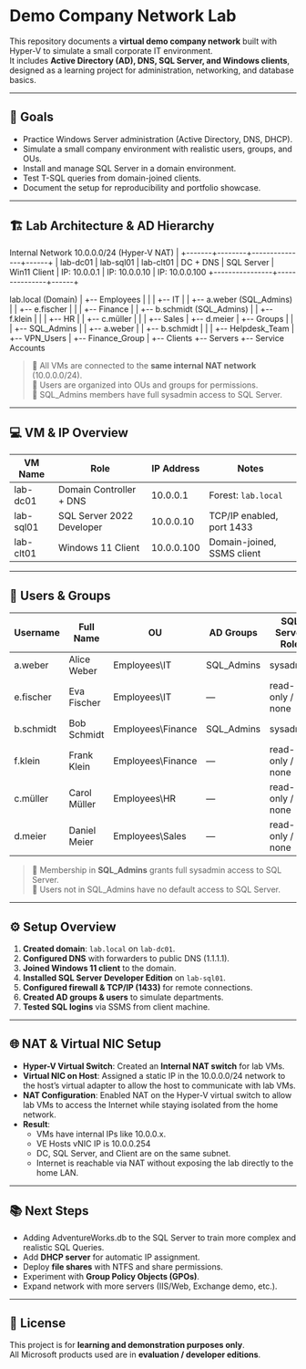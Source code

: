 # Demo Company Network Lab

This repository documents a **virtual demo company network** built with Hyper-V to simulate a small corporate IT environment.  
It includes **Active Directory (AD), DNS, SQL Server, and Windows clients**, designed as a learning project for administration, networking, and database basics.

---

## 🎯 Goals
- Practice Windows Server administration (Active Directory, DNS, DHCP).  
- Simulate a small company environment with realistic users, groups, and OUs.  
- Install and manage SQL Server in a domain environment.  
- Test T-SQL queries from domain-joined clients.  
- Document the setup for reproducibility and portfolio showcase.

---

## 🏗️ Lab Architecture & AD Hierarchy

Internal Network 10.0.0.0/24 (Hyper-V NAT)
|
+-------+--------+---------------+------+
| lab-dc01     | lab-sql01     | lab-clt01
| DC + DNS     | SQL Server    | Win11 Client
| IP: 10.0.0.1 | IP: 10.0.0.10 | IP: 10.0.0.100
+----------------+---------------+------+

lab.local (Domain)
|
+-- Employees
| |
| +-- IT
| | +-- a.weber (SQL_Admins)
| | +-- e.fischer
| |
| +-- Finance
| | +-- b.schmidt (SQL_Admins)
| | +-- f.klein
| |
| +-- HR
| | +-- c.müller
| |
| +-- Sales
| +-- d.meier
|
+-- Groups
| |
| +-- SQL_Admins
| | +-- a.weber
| | +-- b.schmidt
| |
| +-- Helpdesk_Team
| +-- VPN_Users
| +-- Finance_Group
|
+-- Clients
+-- Servers
+-- Service Accounts

> 🔹 All VMs are connected to the **same internal NAT network** (10.0.0.0/24).  
> 🔹 Users are organized into OUs and groups for permissions.  
> 🔹 SQL_Admins members have full sysadmin access to SQL Server.

---

## 💻 VM & IP Overview

| VM Name    | Role                        | IP Address   | Notes                        |
|------------|-----------------------------|-------------|------------------------------|
| lab-dc01   | Domain Controller + DNS      | 10.0.0.1    | Forest: `lab.local`          |
| lab-sql01  | SQL Server 2022 Developer    | 10.0.0.10   | TCP/IP enabled, port 1433    |
| lab-clt01  | Windows 11 Client            | 10.0.0.100  | Domain-joined, SSMS client   |

---

## 👤 Users & Groups

| Username  | Full Name       | OU               | AD Groups            | SQL Server Role     |
|-----------|----------------|-----------------|--------------------|------------------|
| a.weber   | Alice Weber    | Employees\IT    | SQL_Admins          | sysadmin         |
| e.fischer | Eva Fischer    | Employees\IT    | —                  | read-only / none |
| b.schmidt | Bob Schmidt    | Employees\Finance | SQL_Admins        | sysadmin         |
| f.klein   | Frank Klein    | Employees\Finance | —                | read-only / none |
| c.müller  | Carol Müller   | Employees\HR    | —                  | read-only / none |
| d.meier   | Daniel Meier   | Employees\Sales | —                  | read-only / none |

> 🔹 Membership in **SQL_Admins** grants full sysadmin access to SQL Server.  
> 🔹 Users not in SQL_Admins have no default access to SQL Server.  

---

## ⚙️ Setup Overview
1. **Created domain**: `lab.local` on `lab-dc01`.  
2. **Configured DNS** with forwarders to public DNS (1.1.1.1).  
3. **Joined Windows 11 client** to the domain.  
4. **Installed SQL Server Developer Edition** on `lab-sql01`.  
5. **Configured firewall & TCP/IP (1433)** for remote connections.  
6. **Created AD groups & users** to simulate departments.  
7. **Tested SQL logins** via SSMS from client machine.  

---

## 🌐 NAT & Virtual NIC Setup
- **Hyper-V Virtual Switch**: Created an **Internal NAT switch** for lab VMs.  
- **Virtual NIC on Host**: Assigned a static IP in the 10.0.0.0/24 network to the host’s virtual adapter to allow the host to communicate with lab VMs.  
- **NAT Configuration**: Enabled NAT on the Hyper-V virtual switch to allow lab VMs to access the Internet while staying isolated from the home network.  
- **Result**:  
  - VMs have internal IPs like 10.0.0.x.
  - VE Hosts vNIC IP is 10.0.0.254
  - DC, SQL Server, and Client are on the same subnet.  
  - Internet is reachable via NAT without exposing the lab directly to the home LAN.

---

## 📚 Next Steps
- Adding AdventureWorks.db to the SQL Server to train more complex and realistic SQL Queries.
- Add **DHCP server** for automatic IP assignment.  
- Deploy **file shares** with NTFS and share permissions.  
- Experiment with **Group Policy Objects (GPOs)**.  
- Expand network with more servers (IIS/Web, Exchange demo, etc.).  

---

## 📄 License
This project is for **learning and demonstration purposes only**.  
All Microsoft products used are in **evaluation / developer editions**.  
